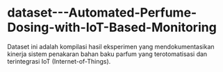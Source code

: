 # dataset---Automated-Perfume-Dosing-with-IoT-Based-Monitoring
Dataset ini adalah kompilasi hasil eksperimen yang mendokumentasikan kinerja sistem penakaran bahan baku parfum yang terotomatisasi dan terintegrasi IoT (Internet-of-Things). 
